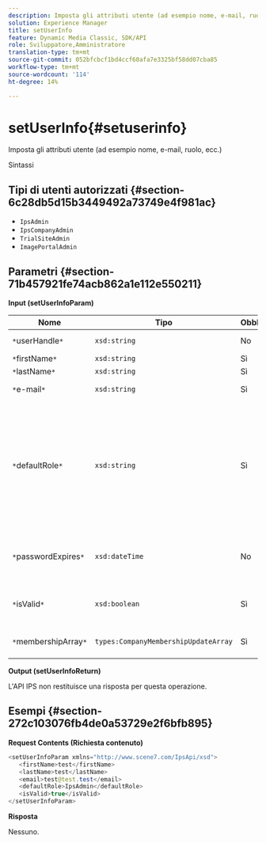 ```yaml
---
description: Imposta gli attributi utente (ad esempio nome, e-mail, ruolo, ecc.)
solution: Experience Manager
title: setUserInfo
feature: Dynamic Media Classic, SDK/API
role: Sviluppatore,Amministratore
translation-type: tm+mt
source-git-commit: 052bfcbcf1bd4ccf60afa7e3325bf58dd07cba85
workflow-type: tm+mt
source-wordcount: '114'
ht-degree: 14%

---
```



# setUserInfo{#setuserinfo}

Imposta gli attributi utente (ad esempio nome, e-mail, ruolo, ecc.)

Sintassi

## Tipi di utenti autorizzati {#section-6c28db5d15b3449492a73749e4f981ac}

* `IpsAdmin`
* `IpsCompanyAdmin`
* `TrialSiteAdmin`
* `ImagePortalAdmin`

## Parametri {#section-71b457921fe74acb862a1e112e550211}

**Input (setUserInfoParam)**

| Nome | Tipo | Obbligatorio | Descrizione |
|---|---|---|---|
| `*`userHandle`*` | `xsd:string` | No | Maniglia utente. |
| `*`firstName`*` | `xsd:string` | Sì | Nome. |
| `*`lastName`*` | `xsd:string` | Sì | Cognome. |
| `*`e-mail`*` | `xsd:string` | Sì | E-mail utente. |
| `*`defaultRole`*` | `xsd:string` | Sì | Imposta il ruolo di un utente in ogni società a cui appartiene. Tuttavia, il ruolo `IpsAdmin` sostituisce altre impostazioni per azienda. |
| `*`passwordExpires`*` | `xsd:dateTime` | No | Data di scadenza della password del set. |
| `*`isValid`*` | `xsd:boolean` | Sì | Determina se l&#39;utente è un utente IPS valido. |
| `*`membershipArray`*` | `types:CompanyMembershipUpdateArray` | Sì | Un array di handle aziendali. |

**Output (setUserInfoReturn)**

L&#39;API IPS non restituisce una risposta per questa operazione.

## Esempi {#section-272c103076fb4de0a53729e2f6bfb895}

**Request Contents (Richiesta contenuto)**

```java
<setUserInfoParam xmlns="http://www.scene7.com/IpsApi/xsd">
   <firstName>test</firstName>
   <lastName>test</lastName>
   <email>test@test.test</email>
   <defaultRole>IpsAdmin</defaultRole>
   <isValid>true</isValid>
</setUserInfoParam>
```

**Risposta**

Nessuno.
